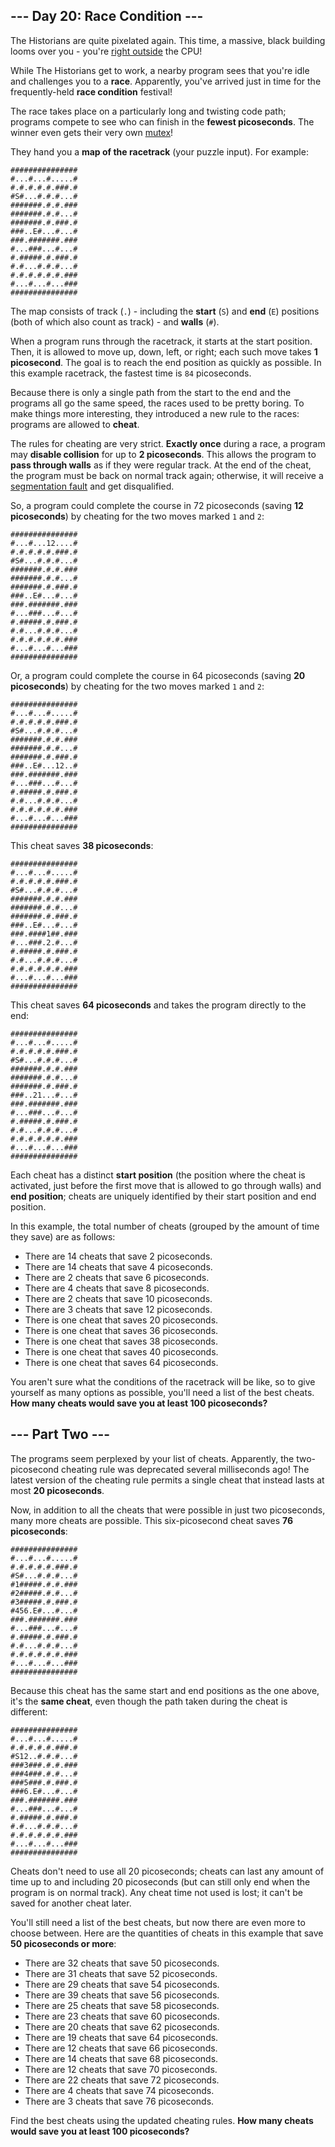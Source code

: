 ## --- Day 20: Race Condition ---

The Historians are quite pixelated again. This time, a massive, black building
looms over you - you're [right outside](/2017/day/24) the CPU!

While The Historians get to work, a nearby program sees that you're idle and
challenges you to a **race**. Apparently, you've arrived just in time for the
frequently-held **race condition** festival!

The race takes place on a particularly long and twisting code path; programs
compete to see who can finish in the **fewest picoseconds**. The winner even
gets their very own
[mutex](https://en.wikipedia.org/wiki/Lock_(computer_science))!

They hand you a **map of the racetrack** (your puzzle input). For example:

```
###############
#...#...#.....#
#.#.#.#.#.###.#
#S#...#.#.#...#
#######.#.#.###
#######.#.#...#
#######.#.###.#
###..E#...#...#
###.#######.###
#...###...#...#
#.#####.#.###.#
#.#...#.#.#...#
#.#.#.#.#.#.###
#...#...#...###
###############
```

The map consists of track (`.`) - including the **start** (`S`) and **end**
(`E`) positions (both of which also count as track) - and **walls** (`#`).

When a program runs through the racetrack, it starts at the start position.
Then, it is allowed to move up, down, left, or right; each such move takes **1
picosecond**. The goal is to reach the end position as quickly as possible. In
this example racetrack, the fastest time is `84` picoseconds.

Because there is only a single path from the start to the end and the programs
all go the same speed, the races used to be pretty boring. To make things more
interesting, they introduced a new rule to the races: programs are allowed to
**cheat**.

The rules for cheating are very strict. **Exactly once** during a race, a
program may **disable collision** for up to **2 picoseconds**. This allows the
program to **pass through walls** as if they were regular track. At the end of
the cheat, the program must be back on normal track again; otherwise, it will
receive a [segmentation fault](https://en.wikipedia.org/wiki/Segmentation_fault)
and get disqualified.

So, a program could complete the course in 72 picoseconds (saving **12
picoseconds**) by cheating for the two moves marked `1` and `2`:

```
###############
#...#...12....#
#.#.#.#.#.###.#
#S#...#.#.#...#
#######.#.#.###
#######.#.#...#
#######.#.###.#
###..E#...#...#
###.#######.###
#...###...#...#
#.#####.#.###.#
#.#...#.#.#...#
#.#.#.#.#.#.###
#...#...#...###
###############
```

Or, a program could complete the course in 64 picoseconds (saving **20
picoseconds**) by cheating for the two moves marked `1` and `2`:

```
###############
#...#...#.....#
#.#.#.#.#.###.#
#S#...#.#.#...#
#######.#.#.###
#######.#.#...#
#######.#.###.#
###..E#...12..#
###.#######.###
#...###...#...#
#.#####.#.###.#
#.#...#.#.#...#
#.#.#.#.#.#.###
#...#...#...###
###############
```

This cheat saves **38 picoseconds**:

```
###############
#...#...#.....#
#.#.#.#.#.###.#
#S#...#.#.#...#
#######.#.#.###
#######.#.#...#
#######.#.###.#
###..E#...#...#
###.####1##.###
#...###.2.#...#
#.#####.#.###.#
#.#...#.#.#...#
#.#.#.#.#.#.###
#...#...#...###
###############
```

This cheat saves **64 picoseconds** and takes the program directly to the end:

```
###############
#...#...#.....#
#.#.#.#.#.###.#
#S#...#.#.#...#
#######.#.#.###
#######.#.#...#
#######.#.###.#
###..21...#...#
###.#######.###
#...###...#...#
#.#####.#.###.#
#.#...#.#.#...#
#.#.#.#.#.#.###
#...#...#...###
###############
```

Each cheat has a distinct **start position** (the position where the cheat is
activated, just before the first move that is allowed to go through walls) and
**end position**; cheats are uniquely identified by their start position and end
position.

In this example, the total number of cheats (grouped by the amount of time they
save) are as follows:

- There are 14 cheats that save 2 picoseconds.
- There are 14 cheats that save 4 picoseconds.
- There are 2 cheats that save 6 picoseconds.
- There are 4 cheats that save 8 picoseconds.
- There are 2 cheats that save 10 picoseconds.
- There are 3 cheats that save 12 picoseconds.
- There is one cheat that saves 20 picoseconds.
- There is one cheat that saves 36 picoseconds.
- There is one cheat that saves 38 picoseconds.
- There is one cheat that saves 40 picoseconds.
- There is one cheat that saves 64 picoseconds.

You aren't sure what the conditions of the racetrack will be like, so to give
yourself as many options as possible, you'll need a list of the best cheats.
**How many cheats would save you at least 100 picoseconds?**


## --- Part Two ---

The programs seem perplexed by your list of cheats. Apparently, the two-
picosecond cheating rule was deprecated several milliseconds ago! The latest
version of the cheating rule permits a single cheat that instead lasts at most
**20 picoseconds**.

Now, in addition to all the cheats that were possible in just two picoseconds,
many more cheats are possible. This six-picosecond cheat saves **76
picoseconds**:

```
###############
#...#...#.....#
#.#.#.#.#.###.#
#S#...#.#.#...#
#1#####.#.#.###
#2#####.#.#...#
#3#####.#.###.#
#456.E#...#...#
###.#######.###
#...###...#...#
#.#####.#.###.#
#.#...#.#.#...#
#.#.#.#.#.#.###
#...#...#...###
###############
```

Because this cheat has the same start and end positions as the one above, it's
the **same cheat**, even though the path taken during the cheat is different:

```
###############
#...#...#.....#
#.#.#.#.#.###.#
#S12..#.#.#...#
###3###.#.#.###
###4###.#.#...#
###5###.#.###.#
###6.E#...#...#
###.#######.###
#...###...#...#
#.#####.#.###.#
#.#...#.#.#...#
#.#.#.#.#.#.###
#...#...#...###
###############
```

Cheats don't need to use all 20 picoseconds; cheats can last any amount of time
up to and including 20 picoseconds (but can still only end when the program is
on normal track). Any cheat time not used is lost; it can't be saved for another
cheat later.

You'll still need a list of the best cheats, but now there are even more to
choose between. Here are the quantities of cheats in this example that save **50
picoseconds or more**:

- There are 32 cheats that save 50 picoseconds.
- There are 31 cheats that save 52 picoseconds.
- There are 29 cheats that save 54 picoseconds.
- There are 39 cheats that save 56 picoseconds.
- There are 25 cheats that save 58 picoseconds.
- There are 23 cheats that save 60 picoseconds.
- There are 20 cheats that save 62 picoseconds.
- There are 19 cheats that save 64 picoseconds.
- There are 12 cheats that save 66 picoseconds.
- There are 14 cheats that save 68 picoseconds.
- There are 12 cheats that save 70 picoseconds.
- There are 22 cheats that save 72 picoseconds.
- There are 4 cheats that save 74 picoseconds.
- There are 3 cheats that save 76 picoseconds.

Find the best cheats using the updated cheating rules. **How many cheats would
save you at least 100 picoseconds?**


